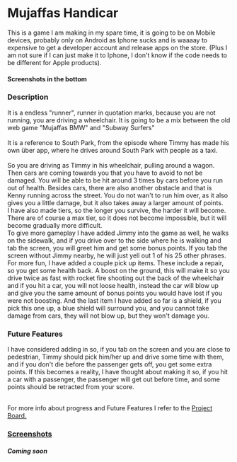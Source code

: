 # Mujaffas Handicar

This is a game I am making in my spare time, it is going to be on Mobile devices, probably only on Android as Iphone sucks and is waaaay to expensive to get a developer account and release apps on the store. (Plus I am not sure if I can just make it to Iphone, I don't know if the code needs to be different for Apple products).
<br />
<h4>Screenshots in the bottom</h4>

<h3>Description</h3>
It is a endless "runner", runner in quotation marks, because you are not running, you are driving a wheelchair. It is going to be a mix between the old web game "Mujaffas BMW" and "Subway Surfers"
<br /><br />
It is a reference to South Park, from the episode where Timmy has made his own über app, where he drives around South Park with people as a taxi. 
<br /><br />
So you are driving as Timmy in his wheelchair, pulling around a wagon. Then cars are coming towards you that you have to avoid to not be damaged. You will be able to be hit around 3 times by cars before you run out of health. Besides cars, there are also another obstacle and that is Kenny running across the street. You do not wan't to run him over, as it also gives you a little damage, but it also takes away a larger amount of points.
<br />
I have also made tiers, so the longer you survive, the harder it will become. There are of course a max tier, so it does not become impossible, but it will become gradually more difficult.
<br />
To give more gameplay I have added Jimmy into the game as well, he walks on the sidewalk, and if you drive over to the side where he is walking and tab the screen, you will greet him and get some bonus points. If you tab the screen without Jimmy nearby, he will just yell out 1 of his 25 other phrases.
<br />
For more fun, I have added a couple pick up items. These include a repair, so you get some health back. A boost on the ground, this will make it so you drive twice as fast with rocket fire shooting out the back of the wheelchair and if you hit a car, you will not loose health, instead the car will blow up and give you the same amount of bonus points you would have lost if you were not boosting. And the last item I have added so far is a shield, if you pick this one up, a blue shield will surround you, and you cannot take damage from cars, they will not blow up, but they won't damage you.

<h3>Future Features</h3>
I have considered adding in so, if you tab on the screen and you are close to pedestrian, Timmy should pick him/her up and drive some time with them, and if you don't die before the passenger gets off, you get some extra points. If this becomes a reality, I have thought about making it so, if you hit a car with a passenger, the passenger will get out before time, and some points should be retracted from your score.
<br /><br />

For more info about progress and Future Features I refer to the [Project Board.](https://github.com/AnthonMS/Mujaffas-Handicar/projects/1) <br /> 


[<h3>Screenshots</h3>](#screenshots-in-the-bottom)
<h5>Coming soon</h5>
